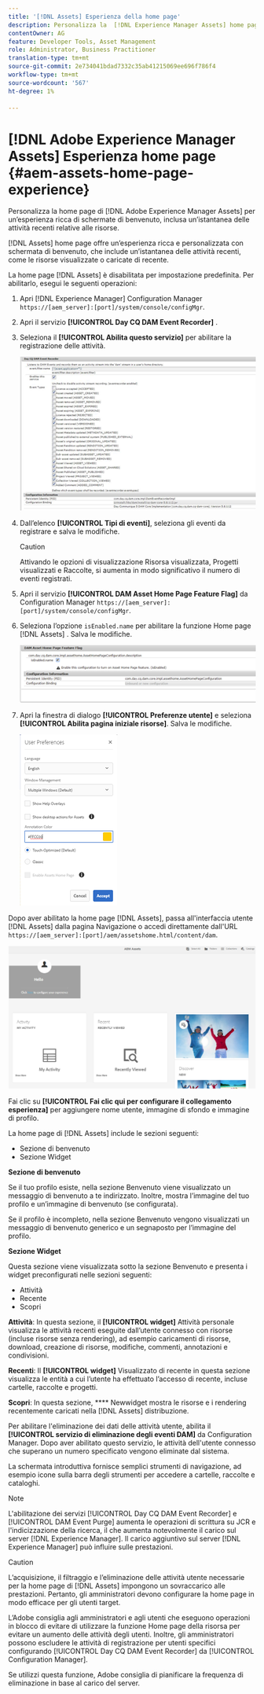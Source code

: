 ```yaml
---
title: '[!DNL Assets] Esperienza della home page'
description: Personalizza la  [!DNL Experience Manager Assets] home page per un’esperienza ricca di schermate di benvenuto, inclusa un’istantanea delle attività recenti relative alle risorse.
contentOwner: AG
feature: Developer Tools, Asset Management
role: Administrator, Business Practitioner
translation-type: tm+mt
source-git-commit: 2e734041bdad7332c35ab41215069ee696f786f4
workflow-type: tm+mt
source-wordcount: '567'
ht-degree: 1%

---
```



# [!DNL Adobe Experience Manager Assets] Esperienza home page  {#aem-assets-home-page-experience}

Personalizza la home page di [!DNL Adobe Experience Manager Assets] per un’esperienza ricca di schermate di benvenuto, inclusa un’istantanea delle attività recenti relative alle risorse.

[!DNL Assets] home page offre un’esperienza ricca e personalizzata con schermata di benvenuto, che include un’istantanea delle attività recenti, come le risorse visualizzate o caricate di recente.

La home page [!DNL Assets] è disabilitata per impostazione predefinita. Per abilitarlo, esegui le seguenti operazioni:

1. Apri [!DNL Experience Manager] Configuration Manager `https://[aem_server]:[port]/system/console/configMgr`.
1. Apri il servizio **[!UICONTROL Day CQ DAM Event Recorder]** .
1. Seleziona il **[!UICONTROL Abilita questo servizio]** per abilitare la registrazione delle attività.

   ![chlimage_1-250](assets/chlimage_1-250.png)

1. Dall’elenco **[!UICONTROL Tipi di eventi]**, seleziona gli eventi da registrare e salva le modifiche.

   >[!CAUTION]
   >
   >Attivando le opzioni di visualizzazione Risorsa visualizzata, Progetti visualizzati e Raccolte, si aumenta in modo significativo il numero di eventi registrati.

1. Apri il servizio **[!UICONTROL DAM Asset Home Page Feature Flag]** da Configuration Manager `https://[aem_server]:[port]/system/console/configMgr`.
1. Seleziona l’opzione `isEnabled.name` per abilitare la funzione Home page [!DNL Assets] . Salva le modifiche.

   ![chlimage_1-251](assets/chlimage_1-251.png)

1. Apri la finestra di dialogo **[!UICONTROL Preferenze utente]** e seleziona **[!UICONTROL Abilita pagina iniziale risorse]**. Salva le modifiche.

   ![Abilita la home page delle risorse nella finestra di dialogo Preferenze utente](assets/Annotation-color.png)

Dopo aver abilitato la home page [!DNL Assets], passa all&#39;interfaccia utente [!DNL Assets] dalla pagina Navigazione o accedi direttamente dall&#39;URL `https://[aem_server]:[port]/aem/assetshome.html/content/dam`.

![configurare il collegamento esperienza sull’interfaccia utente Assets](assets/config-experience-link.png)

Fai clic su **[!UICONTROL Fai clic qui per configurare il collegamento esperienza]** per aggiungere nome utente, immagine di sfondo e immagine di profilo.

La home page di [!DNL Assets] include le sezioni seguenti:

* Sezione di benvenuto
* Sezione Widget

**Sezione di benvenuto**

Se il tuo profilo esiste, nella sezione Benvenuto viene visualizzato un messaggio di benvenuto a te indirizzato. Inoltre, mostra l’immagine del tuo profilo e un’immagine di benvenuto (se configurata).

Se il profilo è incompleto, nella sezione Benvenuto vengono visualizzati un messaggio di benvenuto generico e un segnaposto per l’immagine del profilo.

**Sezione Widget**

Questa sezione viene visualizzata sotto la sezione Benvenuto e presenta i widget preconfigurati nelle sezioni seguenti:

* Attività
* Recente
* Scopri

**Attività**: In questa sezione, il  **[!UICONTROL widget]** Attività personale visualizza le attività recenti eseguite dall’utente connesso con risorse (incluse risorse senza rendering), ad esempio caricamenti di risorse, download, creazione di risorse, modifiche, commenti, annotazioni e condivisioni.

**Recenti**: Il  **[!UICONTROL widget]** Visualizzato di recente in questa sezione visualizza le entità a cui l’utente ha effettuato l’accesso di recente, incluse cartelle, raccolte e progetti.

**Scopri**: In questa sezione,  **** Newwidget mostra le risorse e i rendering recentemente caricati nella  [!DNL Assets] distribuzione.

Per abilitare l&#39;eliminazione dei dati delle attività utente, abilita il **[!UICONTROL servizio di eliminazione degli eventi DAM]** da Configuration Manager. Dopo aver abilitato questo servizio, le attività dell&#39;utente connesso che superano un numero specificato vengono eliminate dal sistema.

La schermata introduttiva fornisce semplici strumenti di navigazione, ad esempio icone sulla barra degli strumenti per accedere a cartelle, raccolte e cataloghi.

>[!NOTE]
>
>L&#39;abilitazione dei servizi [!UICONTROL Day CQ DAM Event Recorder] e [!UICONTROL DAM Event Purge] aumenta le operazioni di scrittura su JCR e l&#39;indicizzazione della ricerca, il che aumenta notevolmente il carico sul server [!DNL Experience Manager]. Il carico aggiuntivo sul server [!DNL Experience Manager] può influire sulle prestazioni.

>[!CAUTION]
>
>L’acquisizione, il filtraggio e l’eliminazione delle attività utente necessarie per la home page di [!DNL Assets] impongono un sovraccarico alle prestazioni. Pertanto, gli amministratori devono configurare la home page in modo efficace per gli utenti target.
>
>L’Adobe consiglia agli amministratori e agli utenti che eseguono operazioni in blocco di evitare di utilizzare la funzione Home page della risorsa per evitare un aumento delle attività degli utenti. Inoltre, gli amministratori possono escludere le attività di registrazione per utenti specifici configurando [!UICONTROL Day CQ DAM Event Recorder] da [!UICONTROL Configuration Manager].
>
>Se utilizzi questa funzione, Adobe consiglia di pianificare la frequenza di eliminazione in base al carico del server.
